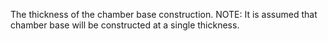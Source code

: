The thickness of the chamber base construction.
NOTE: It is assumed that chamber base will be constructed at a single thickness.
